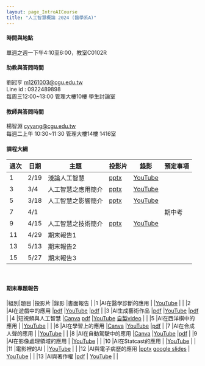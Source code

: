 ```yaml
---
layout: page_IntroAICourse
title: "人工智慧概論 2024 (醫學系A)"
---
```


<!---
開課序號 60858
學生人數 56人
-->
#### 時間與地點
單週之週一下午4:10至6:00，教室C0102R<br/>

#### 助教與答問時間
劉冠亨 m1261003@cgu.edu.tw <br/>
Line id : 0922489898 <br/>
每周三12:00~13:00 管理大樓10樓 學生討論室 <br/>

#### 教師與答問時間
楊智淵 cyyang@cgu.edu.tw <br/>
每週二上午 10:30~11:30 管理大樓14樓 1416室<br/>

#### 課程大綱

|週次|日期         |主題                  |投影片 |錄影     | 預定事項     |
|--- |---         |---                   |---   |---      |---          |
|1   |2/19        | 淺論人工智慧          | [pptx](https://www.dropbox.com/scl/fi/hbmz0zpnhjnodb9nnmn03/01-A.pptx?rlkey=2ptfl5rhkfrkhgqz36skw9dqf&dl=0)   |  [YouTube](https://youtu.be/BBuKagiEx38)     |             |
|3   |3/4         | 人工智慧之應用簡介     | [pptx](https://www.dropbox.com/scl/fi/gbbbldjgikleg4278psos/02-A.pptx?rlkey=kzcdthn9e5i07gingj23v0ddy&dl=0)     | [YouTube](https://youtu.be/dqY9D7oKt2k)        |             |
|5   |3/18        | 人工智慧之影響簡介     | [pptx](https://www.dropbox.com/scl/fi/98j4ofuxfduo13q8dwtip/03-A.pptx?rlkey=gfl2houtz286dmhubfx670moj&dl=0)     | [YouTube](https://youtu.be/GxOOEjV8-Zc)        |             |
|7   |4/1         |                      |      |         |  期中考      |
|9   |4/15        | 人工智慧之技術簡介   | [pptx](https://www.dropbox.com/scl/fi/1enx3zq5o6ry5d2q09hzt/04-A.pptx?rlkey=4vv8yen8f5kj7c4lm5lo5is9l&dl=0)     | [YouTube](https://youtu.be/sgzgKIHw8vg)         |             |
|11  |4/29        | 期末報告1  |      |         |     |
|13  |5/13        | 期末報告2  |      |         |     |
|15  |5/27        | 期末報告3  |      |         |      |

<br/>

#### 期末專題報告

|組別|題目                     |投影片      |錄影            |書面報告 |
|1   |AI在醫學診斷的應用        |           |[YouTube](https://youtu.be/rZ9gwMIrxwk)            |        |
|2   |AI在遊戲中的應用          |[pdf](https://changgunguniversity-my.sharepoint.com/:b:/g/personal/d000019097_cgu_edu_tw/EWiRKTC9i6dLkmBsWeGrG38B4XoSmWwOQwafJ7BXRNYqYw?e=kuMDbX)           |[YouTube](https://youtu.be/B42DPV7uL3w)            |[pdf](https://changgunguniversity-my.sharepoint.com/:b:/g/personal/d000019097_cgu_edu_tw/ETsXbvtOBmpMgBVUi64_tN8BfidfCe-Ot8OKCEankdBYIQ?e=iYh7bE)        |
|3   |AI生成藝術作品            |[pdf](https://changgunguniversity-my.sharepoint.com/:b:/g/personal/d000019097_cgu_edu_tw/EfWbzHktVCNEviE3oViatvABPBGnlhkLDS0nTEHqo6x_oQ?e=wxWlcu)           |[YouTube](https://youtu.be/9EhsS7ylqJc)            |[pdf](https://changgunguniversity-my.sharepoint.com/:b:/g/personal/d000019097_cgu_edu_tw/EUatMWXAEGhMi2sdEIRNjcIBJ5XJ1F4p0W5VSQftOL7PGg?e=Hbhte4)        |
|4   |短視頻與人工智慧          |[Canva](https://www.canva.com/design/DAGDh9Y8Ekk/U-BisiuKjnlQl-uSJcDhcg/view?utm_content=DAGDh9Y8Ekk&utm_campaign=designshare&utm_medium=link&utm_source=editor) [pdf](https://changgunguniversity-my.sharepoint.com/:b:/g/personal/d000019097_cgu_edu_tw/ERo0Fw6WoAJJqMoUDyxb-2EBoXFSTF9mMjlb2E0RsgGiWw?e=bqiADB)          |[YouTube](https://youtu.be/rgQE8FZtqjY) [自製video](https://changgunguniversity-my.sharepoint.com/:v:/g/personal/d000019097_cgu_edu_tw/EdZwFv3D8hJPqhiK26xH6Q8Bqzw9Hxia6SUQsp5ZMwGqCg?e=CXRktl)           |        |
|5   |AI在西洋棋中的應用         |          |[YouTube](https://youtu.be/TLFNNtwZCNY)             |        |
|6   |AI在學習上的應用           |[Canva](https://www.canva.com/design/DAGE1aTnCjs/OzFBjo-ybIs9MVMpNczx2Q/edit?utm_content=DAGE1aTnCjs&utm_campaign=designshare&utm_medium=link2&utm_source=sharebutton)          |[YouTube](https://youtu.be/GfeuSZ31Z2Q)             |[pdf](https://changgunguniversity-my.sharepoint.com/:b:/g/personal/d000019097_cgu_edu_tw/ETMuzCvFB6dInQ6u1u3TXc0BNSeSGghQT-gZLcrJyAJv9g?e=GDDVRI)        |
|7   |AI在合成人聲的應用         |          |[YouTube](https://youtu.be/C1PLRei6eJA)             |        |
|8   |AI在自動駕駛中的應用       |[Canva](https://www.canva.com/design/DAGEXdsXk04/VqlTclVrHr9RnarPZdnHWQ/view?utm_content=DAGEXdsXk04&utm_campaign=designshare&utm_medium=link&utm_source=editor)          |[YouTube](https://youtu.be/U3OZ6rUU0dA)             |[pdf](https://changgunguniversity-my.sharepoint.com/:b:/g/personal/d000019097_cgu_edu_tw/EbIfbzFkM3JFlrfYjEko5KoB788GW93abKoJA9OQkXWHhg?e=2Cm5td)        |
|9   |AI在影像處理領域的應用     |          |[YouTube](https://youtu.be/2IQyZW3uCuA)             |        |
|10  |AI在Statcast的應用        |          |[YouTube](https://youtu.be/3VLmdIFcQq0)             |        |
|11  |電影裡的AI                |           |[YouTube](https://youtu.be/HRrVgJStP5o)            |        |
|12  |AI與電子病歷的應用         |[pptx](https://changgunguniversity-my.sharepoint.com/:p:/g/personal/d000019097_cgu_edu_tw/EaH4uUNhCbpFgX8P1_B2f8UB_1jDHRjA0mM1cQza81PdUw?e=DE2V32) [google slides](https://docs.google.com/presentation/d/13RPyxZ8Au_xNoo_OCEnjjxkxHLJk1c-qzsgpCYpFWqs/edit?usp=sharing)         | [YouTube](https://youtu.be/qVLVNfaQAuY)            |        |
|13  |Al與著作權                |[pdf](https://changgunguniversity-my.sharepoint.com/:b:/g/personal/d000019097_cgu_edu_tw/ESeNbWIonOtKsYEjnzL3U-gBIzaelb3h6s09nLSmu9D2eg?e=utPOE9)           | [YouTube](https://youtu.be/qeo3CTANJyI)           |        |

<br/>


